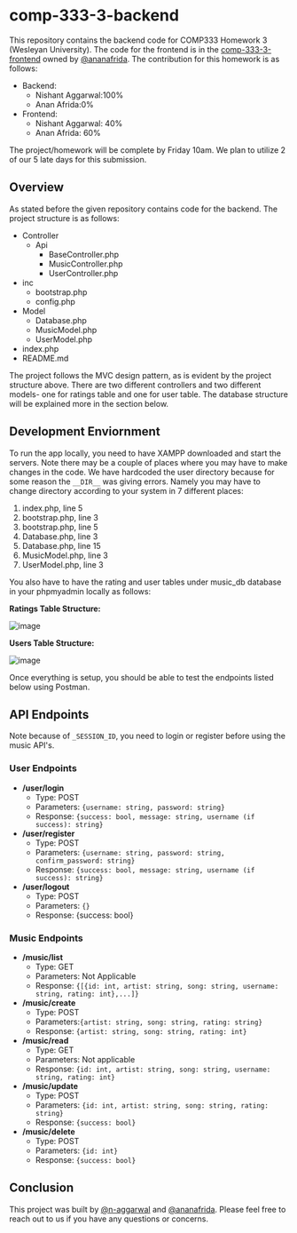 # comp-333-3-backend

This repository contains the backend code for COMP333 Homework 3 (Wesleyan University). The code for the frontend is in the [comp-333-3-frontend](https://github.com/ananafrida/comp-333-3-frontend) owned by [@ananafrida](https://github.com/ananafrida). The contribution for this homework is as follows:<br />

- Backend:
  - Nishant Aggarwal:100%
  - Anan Afrida:0%
- Frontend:
  - Nishant Aggarwal: 40%
  - Anan Afrida: 60% <br />

The project/homework will be complete by Friday 10am. We plan to utilize 2 of our 5 late days for this submission.<br />

## Overview

As stated before the given repository contains code for the backend. The project structure is as follows:

- Controller
  - Api
    - BaseController.php
    - MusicController.php
    - UserController.php
- inc
  - bootstrap.php
  - config.php
- Model
  - Database.php
  - MusicModel.php
  - UserModel.php
- index.php
- README.md

The project follows the MVC design pattern, as is evident by the project structure above. There are two different controllers and two different models- one for ratings table and one for user table. The database structure will be explained more in the section below.

## Development Enviornment

To run the app locally, you need to have XAMPP downloaded and start the servers. Note there may be a couple of places where you may have to make changes in the code. We have hardcoded the user directory because for some reason the `__DIR__` was giving errors. Namely you may have to change directory according to your system in 7 different places:

1. index.php, line 5
2. bootstrap.php, line 3
3. bootstrap.php, line 5
4. Database.php, line 3
5. Database.php, line 15
6. MusicModel.php, line 3
7. UserModel.php, line 3

You also have to have the rating and user tables under music_db database in your phpmyadmin locally as follows:

**Ratings Table Structure:**

![image](https://github.com/n-aggarwal/comp-333-2/assets/58756224/b9a8b364-56c1-4f16-ae13-442211c166cc)

**Users Table Structure:**

![image](https://github.com/n-aggarwal/comp-333-2/assets/58756224/1c47a09e-373c-417f-b1b7-97f57d8e9bc9)

Once everything is setup, you should be able to test the endpoints listed below using Postman.

## API Endpoints

Note because of `_SESSION_ID`, you need to login or register before using the music API's.

### User Endpoints

- **/user/login**
  - Type: POST
  - Parameters: `{username: string, password: string}`
  - Response: `{success: bool, message: string, username (if success): string}`
- **/user/register**
  - Type: POST
  - Parameters: `{username: string, password: string, confirm_password: string}`
  - Response: `{success: bool, message: string, username (if success): string}`
- **/user/logout**
  - Type: POST
  - Parameters: `{}`
  - Response:  {success: bool}

### Music Endpoints

- **/music/list**
  - Type: GET
  - Parameters: Not Applicable
  - Response: `{[{id: int, artist: string, song: string, username: string, rating: int},...]}`
- **/music/create**
  - Type: POST
  - Parameters:`{artist: string, song: string, rating: string}`
  - Response: `{artist: string, song: string, rating: int}`
- **/music/read**
  - Type: GET
  - Parameters: Not applicable
  - Response: `{id: int, artist: string, song: string, username: string, rating: int}`
- **/music/update**
  - Type: POST
  - Parameters: `{id: int, artist: string, song: string, rating: string}`
  - Response: `{success: bool}`
- **/music/delete**
  - Type: POST
  - Parameters: `{id: int}`
  - Response: `{success: bool}`

## Conclusion

This project was built by [@n-aggarwal](https://github.com/n-aggarwal) and [@ananafrida](https://github.com/ananafrida). Please feel free to reach out to us if you have any questions or concerns.
